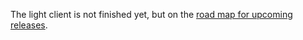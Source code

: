 
The light client is not finished yet, but on the [road map for upcoming releases](https://github.com/paritytech/parity/projects/2).
